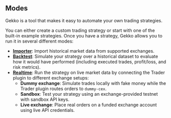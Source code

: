 ## Modes

Gekko is a tool that makes it easy to automate your own trading strategies.

You can either create a custom trading strategy or start with one of the built-in example strategies. Once you have a strategy, Gekko allows you to run it in several different modes:

- [**Importer**](./importer.md): Import historical market data from supported exchanges.
- [**Backtest**](./backtest.md): Simulate your strategy over a historical dataset to evaluate how it would have performed (including executed trades, profit/loss, and risk metrics).
- [**Realtime**](./realtime.md): Run the strategy on live market data by connecting the Trader plugin to different exchange setups:
  - **Dummy exchange**: Simulate trades locally with fake money while the Trader plugin routes orders to `dummy-cex`.
  - **Sandbox**: Test your strategy using an exchange-provided testnet with sandbox API keys.
  - **Live exchange**: Place real orders on a funded exchange account using live API credentials.
